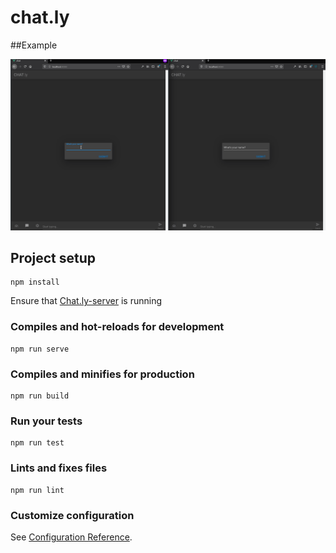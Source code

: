 # chat.ly

##Example

![Chat example](repo_assets/example.gif)

## Project setup
```
npm install
```
Ensure that [Chat.ly-server](https://github.com/jburnham96/chat.ly-server) is running

### Compiles and hot-reloads for development
```
npm run serve
```

### Compiles and minifies for production
```
npm run build
```

### Run your tests
```
npm run test
```

### Lints and fixes files
```
npm run lint
```

### Customize configuration
See [Configuration Reference](https://cli.vuejs.org/config/).

